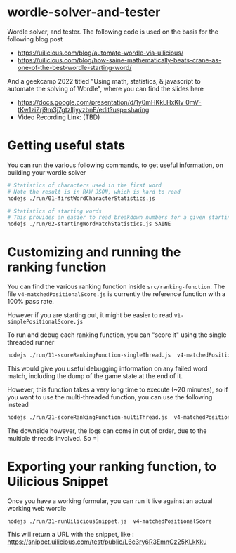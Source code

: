 # wordle-solver-and-tester

Wordle solver, and tester. The following code is used on the basis for the following blog post

- https://uilicious.com/blog/automate-wordle-via-uilicious/
- https://uilicious.com/blog/how-saine-mathematically-beats-crane-as-one-of-the-best-wordle-starting-word/

And a geekcamp 2022 titled "Using math, statistics, & javascript to automate the solving of Wordle", where you can find the slides here

- https://docs.google.com/presentation/d/1y0mHKkLHxKlv_0mV-tKw1ziZrj9m3j7gtzlIjyyzbnE/edit?usp=sharing
- Video Recording Link: (TBD)

# Getting useful stats

You can run the various following commands, to get useful information, on building your wordle solver

```bash
# Statistics of characters used in the first word
# Note the result is in RAW JSON, which is hard to read
nodejs ./run/01-firstWordCharacterStatistics.js 

# Statistics of starting words
# This provides an easier to read breakdown numbers for a given starting word
nodejs ./run/02-startingWordMatchStatistics.js SAINE
```

# Customizing and running the ranking function

You can find the various ranking function inside `src/ranking-function`.
The file `v4-matchedPositionalScore.js` is currently the reference function with a 100% pass rate.

However if you are starting out, it might be easier to read `v1-simplePositionalScore.js`

To run and debug each ranking function, you can "score it" using the single threaded runner

```bash
nodejs ./run/11-scoreRankingFunction-singleThread.js  v4-matchedPositionalScore
```

This would give you useful debugging information on any failed word match, including the dump of the game state at the end of it.

However, this function takes a very long time to execute (~20 minutes), so if you want to use the multi-threaded function, you can use the following instead

```bash
nodejs ./run/21-scoreRankingFunction-multiThread.js  v4-matchedPositionalScore
```

The downside however, the logs can come in out of order, due to the multiple threads involved. So =|

# Exporting your ranking function, to Uilicious Snippet

Once you have a working formular, you can run it live against an actual working web wordle

```
nodejs ./run/31-runUiliciousSnippet.js  v4-matchedPositionalScore
```

This will return a URL with the snippet, like : https://snippet.uilicious.com/test/public/L6c3ry6R3EmnGz25KLkKku
